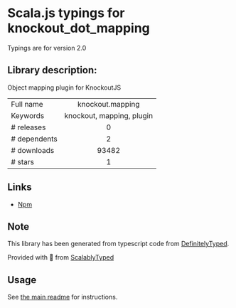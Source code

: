 
# Scala.js typings for knockout_dot_mapping

Typings are for version 2.0

## Library description:
Object mapping plugin for KnockoutJS

|                    |                 |
| ------------------ | :-------------: |
| Full name          | knockout.mapping |
| Keywords           | knockout, mapping, plugin |
| # releases         | 0 |
| # dependents       | 2 |
| # downloads        | 93482 |
| # stars            | 1 |

## Links
- [Npm](https://www.npmjs.com/package/knockout.mapping)
    


## Note
This library has been generated from typescript code from [DefinitelyTyped](https://definitelytyped.org).

Provided with :purple_heart: from [ScalablyTyped](https://github.com/oyvindberg/ScalablyTyped)

## Usage
See [the main readme](../../readme.md) for instructions.


